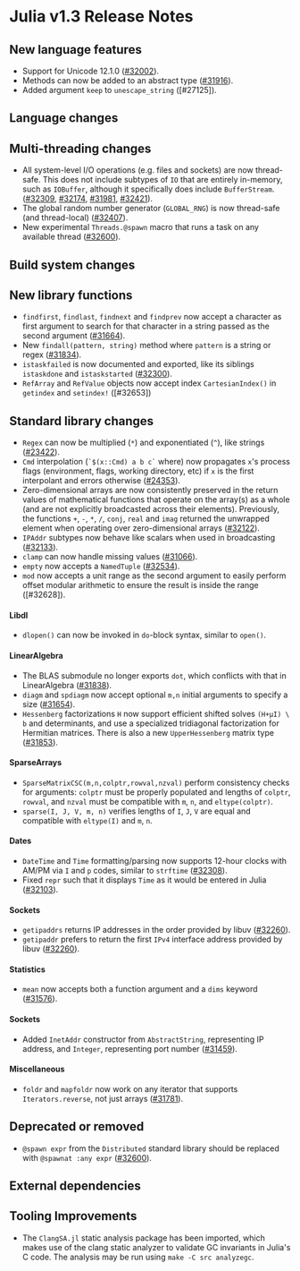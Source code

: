 Julia v1.3 Release Notes
========================

New language features
---------------------

* Support for Unicode 12.1.0 ([#32002]).
* Methods can now be added to an abstract type ([#31916]).
* Added argument `keep` to `unescape_string` ([#27125]).

Language changes
----------------


Multi-threading changes
-----------------------

* All system-level I/O operations (e.g. files and sockets) are now thread-safe.
  This does not include subtypes of `IO` that are entirely in-memory, such as `IOBuffer`,
  although it specifically does include `BufferStream`.
  ([#32309], [#32174], [#31981], [#32421]).
* The global random number generator (`GLOBAL_RNG`) is now thread-safe (and thread-local) ([#32407]).
* New experimental `Threads.@spawn` macro that runs a task on any available thread ([#32600]).

Build system changes
--------------------


New library functions
---------------------

* `findfirst`, `findlast`, `findnext` and `findprev` now accept a character as first argument
  to search for that character in a string passed as the second argument ([#31664]).
* New `findall(pattern, string)` method where `pattern` is a string or regex ([#31834]).
* `istaskfailed` is now documented and exported, like its siblings `istaskdone` and `istaskstarted` ([#32300]).
* `RefArray` and `RefValue` objects now accept index `CartesianIndex()` in  `getindex` and `setindex!` ([#32653])

Standard library changes
------------------------

* `Regex` can now be multiplied (`*`) and exponentiated (`^`), like strings ([#23422]).
* `Cmd` interpolation (``` `$(x::Cmd) a b c` ``` where) now propagates `x`'s process flags
  (environment, flags, working directory, etc) if `x` is the first interpolant and errors
  otherwise ([#24353]).
* Zero-dimensional arrays are now consistently preserved in the return values of mathematical
  functions that operate on the array(s) as a whole (and are not explicitly broadcasted across their elements).
  Previously, the functions  `+`, `-`, `*`, `/`, `conj`, `real` and `imag` returned the unwrapped element
  when operating over zero-dimensional arrays ([#32122]).
* `IPAddr` subtypes now behave like scalars when used in broadcasting ([#32133]).
* `clamp` can now handle missing values ([#31066]).
* `empty` now accepts a `NamedTuple` ([#32534]).
* `mod` now accepts a unit range as the second argument to easily perform offset modular arithmetic to ensure the result is inside the range ([#32628]).

#### Libdl

* `dlopen()` can now be invoked in `do`-block syntax, similar to `open()`.

#### LinearAlgebra

* The BLAS submodule no longer exports `dot`, which conflicts with that in LinearAlgebra ([#31838]).
* `diagm` and `spdiagm` now accept optional `m,n` initial arguments to specify a size ([#31654]).
* `Hessenberg` factorizations `H` now support efficient shifted solves `(H+µI) \ b` and determinants, and use a specialized tridiagonal factorization for Hermitian matrices. There is also a new `UpperHessenberg` matrix type ([#31853]).

#### SparseArrays

* `SparseMatrixCSC(m,n,colptr,rowval,nzval)` perform consistency checks for arguments:
  `colptr` must be properly populated and lengths of `colptr`, `rowval`, and `nzval`
  must be compatible with `m`, `n`, and `eltype(colptr)`.
* `sparse(I, J, V, m, n)` verifies lengths of `I`, `J`, `V` are equal and compatible with
  `eltype(I)` and `m`, `n`.

#### Dates

* `DateTime` and `Time` formatting/parsing now supports 12-hour clocks with AM/PM via `I` and `p` codes, similar to `strftime` ([#32308]).
* Fixed `repr` such that it displays `Time` as it would be entered in Julia ([#32103]).

#### Sockets

* `getipaddrs` returns IP addresses in the order provided by libuv ([#32260]).
* `getipaddr` prefers to return the first `IPv4` interface address provided by libuv ([#32260]).

#### Statistics

* `mean` now accepts both a function argument and a `dims` keyword ([#31576]).

#### Sockets

* Added `InetAddr` constructor from `AbstractString`, representing IP address, and `Integer`,
  representing port number ([#31459]).

#### Miscellaneous

* `foldr` and `mapfoldr` now work on any iterator that supports `Iterators.reverse`, not just arrays ([#31781]).

Deprecated or removed
---------------------

* `@spawn expr` from the `Distributed` standard library should be replaced with `@spawnat :any expr` ([#32600]).

External dependencies
---------------------

Tooling Improvements
---------------------

* The `ClangSA.jl` static analysis package has been imported, which makes use of
  the clang static analyzer to validate GC invariants in Julia's C code. The analysis
  may be run using `make -C src analyzegc`.

<!--- generated by NEWS-update.jl: -->
[#23422]: https://github.com/JuliaLang/julia/issues/23422
[#24353]: https://github.com/JuliaLang/julia/issues/24353
[#31066]: https://github.com/JuliaLang/julia/issues/31066
[#31459]: https://github.com/JuliaLang/julia/issues/31459
[#31576]: https://github.com/JuliaLang/julia/issues/31576
[#31654]: https://github.com/JuliaLang/julia/issues/31654
[#31664]: https://github.com/JuliaLang/julia/issues/31664
[#31781]: https://github.com/JuliaLang/julia/issues/31781
[#31834]: https://github.com/JuliaLang/julia/issues/31834
[#31838]: https://github.com/JuliaLang/julia/issues/31838
[#31853]: https://github.com/JuliaLang/julia/issues/31853
[#31916]: https://github.com/JuliaLang/julia/issues/31916
[#31981]: https://github.com/JuliaLang/julia/issues/31981
[#32002]: https://github.com/JuliaLang/julia/issues/32002
[#32103]: https://github.com/JuliaLang/julia/issues/32103
[#32122]: https://github.com/JuliaLang/julia/issues/32122
[#32133]: https://github.com/JuliaLang/julia/issues/32133
[#32174]: https://github.com/JuliaLang/julia/issues/32174
[#32260]: https://github.com/JuliaLang/julia/issues/32260
[#32300]: https://github.com/JuliaLang/julia/issues/32300
[#32308]: https://github.com/JuliaLang/julia/issues/32308
[#32309]: https://github.com/JuliaLang/julia/issues/32309
[#32407]: https://github.com/JuliaLang/julia/issues/32407
[#32421]: https://github.com/JuliaLang/julia/issues/32421
[#32534]: https://github.com/JuliaLang/julia/issues/32534
[#32600]: https://github.com/JuliaLang/julia/issues/32600
